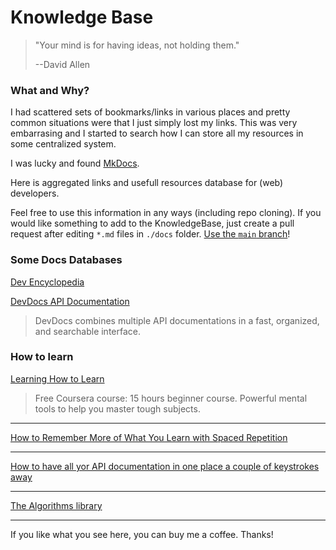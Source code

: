 # Knowledge Base

> "Your mind is for having ideas, not holding them."
>
> --David Allen

### What and Why?

I had scattered sets of bookmarks/links in various places and pretty common situations were that I just simply lost my links. This was very embarrasing and I started to search how I can store all my resources in some centralized system.

I was lucky and found [MkDocs](https://www.mkdocs.org/).

Here is aggregated links and usefull resources database for (web) developers.

Feel free to use this information in any ways (including repo cloning). If you would like something to add to the KnowledgeBase, just create a pull request after editing `*.md` files in `./docs` folder. [Use the `main` branch](https://github.com/dainiuxt/kb)!

### Some Docs Databases

[Dev Encyclopedia](https://devpedia.pages.dev/)

[DevDocs API Documentation](https://devdocs.io/)

> DevDocs combines multiple API documentations in a fast, organized, and searchable interface.

### How to learn

[Learning How to Learn](https://www.coursera.org/learn/learning-how-to-learn)

> Free Coursera course: 15 hours beginner course. Powerful mental tools to help you master tough subjects.

---

[How to Remember More of What You Learn with Spaced Repetition](https://collegeinfogeek.com/spaced-repetition-memory-technique/)

---

[How to have all yor API documentation in one place a couple of keystrokes away](https://hynek.me/articles/productive-fruit-fly-programmer/)

---

[The Algorithms library](https://the-algorithms.com/)

---

If you like what you see here, you can buy me a coffee. Thanks!

<script type="text/javascript" src="https://cdnjs.buymeacoffee.com/1.0.0/button.prod.min.js" data-name="bmc-button" data-slug="anthroposamu" data-color="#222" data-emoji=""  data-font="Cookie" data-text="Buy me a coffee" data-outline-color="#ffffff" data-font-color="#ffffff" data-coffee-color="#FFDD00" ></script>